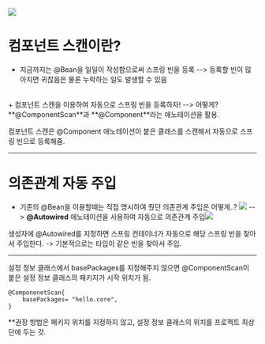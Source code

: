 ![](https://velog.velcdn.com/images/yseo14/post/7a2cc28d-3b2d-4af9-b4ce-bb1ee9a4f2e9/image.png)

# 컴포넌트 스캔이란?

> 
+ 지금까지는 @Bean을 일일이 작성함으로써 스프링 빈을 등록
--> 등록할 빈이 많아지면 귀찮음은 물론 누락하는 일도 발생할 수 있음
</br>
+ 컴포넌트 스캔을 이용하여 자동으로 스프링 빈을 등록하자!
--> 어떻게? **@ComponentScan**과 **@Component**라는 애노테이션을 활용.


컴포넌트 스캔은 @Component 애노테이션이 붙은 클래스를 스캔해서 자동으로 스프링 빈으로 등록해줌.

---
# 의존관계 자동 주입
>
+ 기존의 @Bean을 이용할때는 직접 명시하여 줬던 의존관계 주입은 어떻게..?
![](https://velog.velcdn.com/images/yseo14/post/85e8107b-1fc1-4e5e-9775-6366102a649d/image.png)
 --> **@Autowired** 애노테이션을 사용하여 자동으로 의존관계 주입![](https://velog.velcdn.com/images/yseo14/post/6ed768d6-1c5f-48fd-8f52-b9d5d3d6c53a/image.png)

생성자에 @Autowired를 지정하면 스프링 컨테이너가 자동으로 해당 스프링 빈을 찾아서 주입한다.
-> 기본적으로는 타입이 같은 빈을 찾아서 주입.

---     
설정 정보 클래스에서 basePackages를 지정해주지 않으면 
@ComponentScan이 붙은 설정 정보 클래스의 패키지가 시작 위치가 됨. 
```
@ComponenetScan{
	basePackages= "hello.core",
}
```
**권장 방법은 패키지 위치를 지정하지 않고, 설정 정보 클래스의 위치를 프로젝트 최상단에 두는 것.


